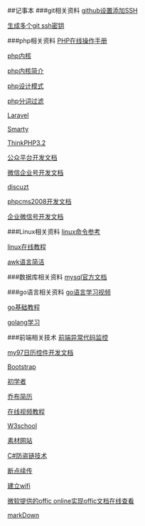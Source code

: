 ##记事本
###git相关资料
[github设置添加SSH](http://www.cnblogs.com/ayseeing/p/3572582.html)

[生成多个git ssh密钥](http://www.cnblogs.com/ayseeing/p/4445194.html)

###php相关资料
[PHP在线操作手册](http://php.net/)

[php内核](http://www.nowamagic.net/librarys/veda/detail/1285)

[php内核简介](http://www.php-internals.com/)

[php设计模式](http://www.lai18.com/cate/110.html)

[php分词过滤](http://blog.41ms.com/post/41.html)	

[Laravel](http://www.golaravel.com/laravel/docs/5.0/,"Laravel")

[Smarty](http://www.php100.com/manual/smarty3/, "smarty")

[ThinkPHP3.2](http://document.thinkphp.cn/manual_3_2.html,"ThinkPHP3.2")

[公众平台开发文档](http://mp.weixin.qq.com/wiki/18/28fc21e7ed87bec960651f0ce873ef8a.html)

[微信企业号开发文档](http://qydev.weixin.qq.com/wiki/index.php?title=%E9%A6%96%E9%A1%B5)

[discuzt](http://discuzt.cr180.com/)

[phpcms2008开发文档](http://www.phpcms.cn/doc/PHPCMSDocumentor/function_chinese.html)	

[企业微信号开发文档](http://qydev.weixin.qq.com/wiki/index.php?title=%E9%A6%96%E9%A1%B5)		

###Linux相关资料
[linux命令参考](http://man.linuxde.net/)

[linux在线教程](http://c.biancheng.net/cpp/html/2726.html)                   

[awk语言简洁](http://awk.readthedocs.org/en/latest/chapter-one.html)						

###数据库相关资料
[mysql官方文档](http://dev.mysql.com/)				    

###go语言相关资料
[go语言学习视频](http://www.ucai.cn/course/show/69)

[go基础教程](https://github.com/Unknwon/the-way-to-go_ZH_CN/blob/master/eBook/directory.md)

[golang学习](http://yougg.github.io/static/gonote/GolangStudy.html)

###前端相关技术
[前端异常代码监控](http://rapheal.sinaapp.com/2014/11/06/javascript-error-monitor/#more-871)

[my97日历控件开发文档](http://www.my97.net/dp/demo/resource/main.asp)

[Bootstrap](http://v3.bootcss.com/)

[初学者](http://www.phplearn.cn/)                          

[乔布简历](http://cv.qiaobutang.com)						

[在线视频教程](http://v.dxsbb.com)

[W3school](http://www.w3school.com.cn)

[素材网站](http://www.17sucai.com/)    

[C#防盗链技术](http://ihatenow.blog.163.com/blog/static/1449574720104315559236/)
       
[断点续传](http://www.cnblogs.com/uu102/archive/2012/10/12/2720572.html)  

[建立wifi](http://jingyan.baidu.com/article/09ea3ededacfb7c0aede3929.html)                     

[微软提供的offic online实现offic文档在线查看](http://www.cnblogs.com/huangtailang/p/76492af9d30087d8659d8d5400d20fc7.html)

[markDown](https://github.com/younghz/Markdown)
